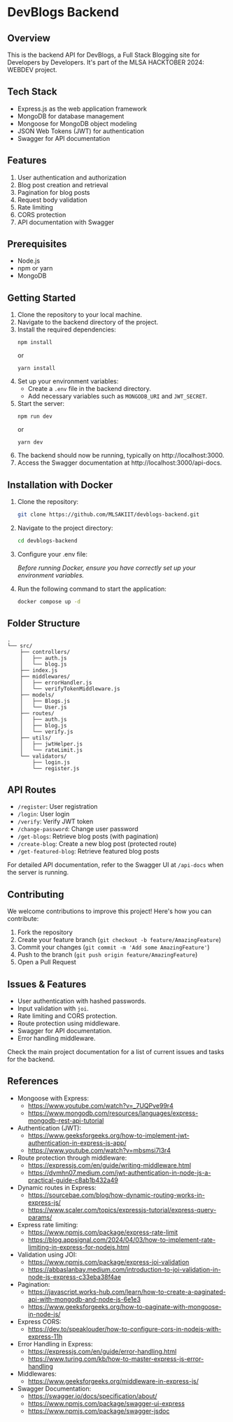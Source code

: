 # DevBlogs Backend

## Overview

This is the backend API for DevBlogs, a Full Stack Blogging site for Developers by Developers. It's part of the MLSA HACKTOBER 2024: WEBDEV project.

## Tech Stack

- Express.js as the web application framework
- MongoDB for database management
- Mongoose for MongoDB object modeling
- JSON Web Tokens (JWT) for authentication
- Swagger for API documentation

## Features

1. User authentication and authorization
2. Blog post creation and retrieval
3. Pagination for blog posts
4. Request body validation
5. Rate limiting
6. CORS protection
7. API documentation with Swagger

## Prerequisites

- Node.js
- npm or yarn
- MongoDB

## Getting Started

1. Clone the repository to your local machine.
2. Navigate to the backend directory of the project.
3. Install the required dependencies:
   ```
   npm install
   ```
   or
   ```
   yarn install
   ```
4. Set up your environment variables:
   - Create a `.env` file in the backend directory.
   - Add necessary variables such as `MONGODB_URI` and `JWT_SECRET`.
5. Start the server:
   ```
   npm run dev
   ```
   or
   ```
   yarn dev
   ```
6. The backend should now be running, typically on http://localhost:3000.
7. Access the Swagger documentation at http://localhost:3000/api-docs.

## Installation with Docker

1. Clone the repository:
   ```bash
   git clone https://github.com/MLSAKIIT/devblogs-backend.git
   ```

2. Navigate to the project directory:
   ```bash
   cd devblogs-backend
   ```

3. Configure your .env file:

   *Before running Docker, ensure you have correctly set up your environment variables.*

4. Run the following command to start the application:
   ```bash
   docker compose up -d   
   ```

## Folder Structure

```
.
└── src/
    ├── controllers/
    │   ├── auth.js
    │   └── blog.js
    ├── index.js
    ├── middlewares/
    │   ├── errorHandler.js
    │   └── verifyTokenMiddleware.js
    ├── models/
    │   ├── Blogs.js
    │   └── User.js
    ├── routes/
    │   ├── auth.js
    │   ├── blog.js
    │   └── verify.js
    ├── utils/
    │   ├── jwtHelper.js
    │   └── rateLimit.js
    └── validators/
        ├── login.js
        └── register.js
```

## API Routes

- `/register`: User registration
- `/login`: User login
- `/verify`: Verify JWT token
- `/change-password`: Change user password
- `/get-blogs`: Retrieve blog posts (with pagination)
- `/create-blog`: Create a new blog post (protected route)
- `/get-featured-blog`: Retrieve featured blog posts

For detailed API documentation, refer to the Swagger UI at `/api-docs` when the server is running.

## Contributing

We welcome contributions to improve this project! Here's how you can contribute:

1. Fork the repository
2. Create your feature branch (`git checkout -b feature/AmazingFeature`)
3. Commit your changes (`git commit -m 'Add some AmazingFeature'`)
4. Push to the branch (`git push origin feature/AmazingFeature`)
5. Open a Pull Request

## Issues & Features
- User authentication with hashed passwords.
- Input validation with `joi`.
- Rate limiting and CORS protection.
- Route protection using middleware.
- Swagger for API documentation.
- Error handling middleware.
  
Check the main project documentation for a list of current issues and tasks for the backend.

## References

- Mongoose with Express:
  - https://www.youtube.com/watch?v=_7UQPve99r4
  - https://www.mongodb.com/resources/languages/express-mongodb-rest-api-tutorial
- Authentication (JWT):
  - https://www.geeksforgeeks.org/how-to-implement-jwt-authentication-in-express-js-app/
  - https://www.youtube.com/watch?v=mbsmsi7l3r4
- Route protection through middleware:
  - https://expressjs.com/en/guide/writing-middleware.html
  - https://dvmhn07.medium.com/jwt-authentication-in-node-js-a-practical-guide-c8ab1b432a49
- Dynamic routes in Express:
  - https://sourcebae.com/blog/how-dynamic-routing-works-in-express-js/
  - https://www.scaler.com/topics/expressjs-tutorial/express-query-params/
- Express rate limiting:
  - https://www.npmjs.com/package/express-rate-limit
  - https://blog.appsignal.com/2024/04/03/how-to-implement-rate-limiting-in-express-for-nodejs.html
- Validation using JOI:
  - https://www.npmjs.com/package/express-joi-validation
  - https://abbaslanbay.medium.com/introduction-to-joi-validation-in-node-js-express-c33eba38f4ae
- Pagination:
  - https://javascript.works-hub.com/learn/how-to-create-a-paginated-api-with-mongodb-and-node-js-6e1e3
  - https://www.geeksforgeeks.org/how-to-paginate-with-mongoose-in-node-js/
- Express CORS:
  - https://dev.to/speaklouder/how-to-configure-cors-in-nodejs-with-express-11h
- Error Handling in Express:
  - https://expressjs.com/en/guide/error-handling.html
  - https://www.turing.com/kb/how-to-master-express-js-error-handling
- Middlewares:
  - https://www.geeksforgeeks.org/middleware-in-express-js/
- Swagger Documentation:
  - https://swagger.io/docs/specification/about/
  - https://www.npmjs.com/package/swagger-ui-express
  - https://www.npmjs.com/package/swagger-jsdoc